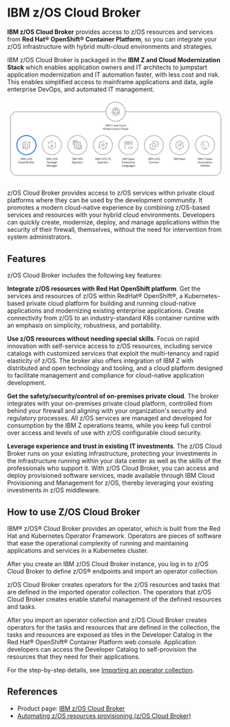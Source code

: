 # IBM z/OS Cloud Broker

**IBM z/OS Cloud Broker** provides access to z/OS resources and services from **Red Hat® OpenShift® Container Platform**, so you can integrate your z/OS infrastructure with hybrid multi-cloud environments and strategies.

IBM z/OS Cloud Broker is packaged in the **IBM Z and Cloud Modernization Stack** which enables application owners and IT architects to jumpstart application modernization and IT automation faster, with less cost and risk. This enables simplified access to mainframe applications and data, agile enterprise DevOps, and automated IT management. 

[![cloud broker](./media/cloud-broker.svg)](https://www.ibm.com/docs/en/cloud-paks/z-modernization-stack/2023.4?topic=automate-zos-resources-provisioning-zos-cloud-broker)

z/OS Cloud Broker provides access to z/OS services within private cloud platforms where they can be used by the development community. It promotes a modern cloud-native experience by combining z/OS-based services and resources with your hybrid cloud environments. Developers can quickly create, modernize, deploy, and manage applications within the security of their firewall, themselves, without the need for intervention from system administrators.

## Features

z/OS Cloud Broker includes the following key features:

**Integrate z/OS resources with Red Hat OpenShift platform**.
Get the services and resources of z/OS within RedHat® OpenShift®, a Kubernetes-based private cloud platform for building and running cloud-native applications and modernizing existing enterprise applications. Create connectivity from z/OS to an industry-standard K8s container runtime with an emphasis on simplicity, robustness, and portability.

**Use z/OS resources without needing special skills**.
Focus on rapid innovation with self-service access to z/OS resources, including service catalogs with customized services that exploit the multi-tenancy and rapid elasticity of z/OS. The broker also offers integration of IBM Z with distributed and open technology and tooling, and a cloud platform designed to facilitate management and compliance for cloud-native application development.

**Get the safety/security/control of on-premises private cloud**.
The broker integrates with your on-premises private cloud platform, controlled from behind your firewall and aligning with your organization's security and regulatory processes. All z/OS services are managed and developed for consumption by the IBM Z operations teams, while you keep full control over access and levels of use with z/OS configurable cloud security.

**Leverage experience and trust in existing IT investments**.
The z/OS Cloud Broker runs on your existing infrastructure, protecting your investments in the infrastructure running within your data center as well as the skills of the professionals who support it. With z/OS Cloud Broker, you can access and deploy provisioned software services, made available through IBM Cloud Provisioning and Management for z/OS, thereby leveraging your existing investments in z/OS middleware.

## How to use Z/OS Cloud Broker

IBM® z/OS® Cloud Broker provides an operator, which is built from the Red Hat and Kubernetes Operator Framework. Operators are pieces of software that ease the operational complexity of running and maintaining applications and services in a Kubernetes cluster.

After you create an IBM z/OS Cloud Broker instance, you log in to z/OS Cloud Broker to define z/OS® endpoints and import an operator collection. 

z/OS Cloud Broker creates operators for the z/OS resources and tasks that are defined in the imported operator collection. The operators that z/OS Cloud Broker creates enable stateful management of the defined resources and tasks.

After you import an operator collection and z/OS Cloud Broker creates operators for the tasks and resources that are defined in the collection, the tasks and resources are exposed as tiles in the Developer Catalog in the Red Hat® OpenShift® Container Platform web console. Application developers can access the Developer Catalog to self-provision the resources that they need for their applications.

For the step-by-step details, see [Importing an operator collection](https://www.ibm.com/docs/en/cloud-paks/z-modernization-stack/2023.4?topic=interface-importing-operator-collection#procedure).

## References

- Product page: [IBM z/OS Cloud Broker](https://www.ibm.com/products/zos-cloud-broker)
- [Automating z/OS resources provisioning (z/OS Cloud Broker)](https://www.ibm.com/docs/en/cloud-paks/z-modernization-stack/2023.4?topic=automate-zos-resources-provisioning-zos-cloud-broker)